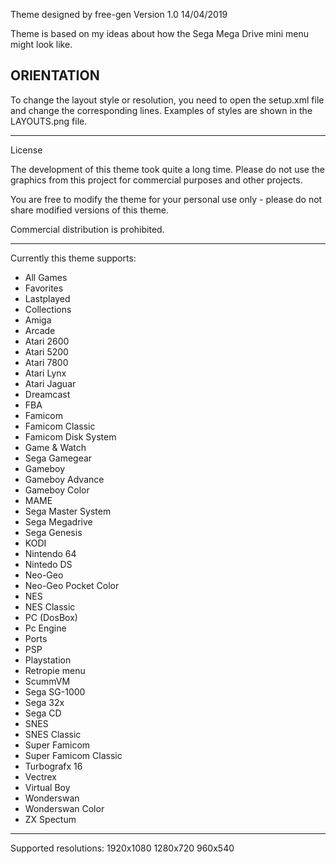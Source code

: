 Theme designed by free-gen
Version 1.0
14/04/2019

Theme is based on my ideas about how the Sega Mega Drive mini menu might look like.

ORIENTATION
-
To change the layout style or resolution, you need to open the setup.xml file and change the corresponding lines.
Examples of styles are shown in the LAYOUTS.png file.

------------------------------------------------------------------------------
License


The development of this theme took quite a long time. Please do not use the graphics from this project for commercial purposes and other projects.

You are free to modify the theme for your personal use only - please do not share modified versions of this theme.

Commercial distribution is prohibited.

------------------------------------------------------------------------------
Currently this theme supports:

* All Games
* Favorites
* Lastplayed
* Collections
* Amiga
* Arcade
* Atari 2600
* Atari 5200
* Atari 7800
* Atari Lynx
* Atari Jaguar
* Dreamcast
* FBA
* Famicom
* Famicom Classic
* Famicom Disk System
* Game & Watch
* Sega Gamegear
* Gameboy
* Gameboy Advance
* Gameboy Color
* MAME
* Sega Master System
* Sega Megadrive
* Sega Genesis
* KODI
* Nintendo 64
* Nintedo DS
* Neo-Geo
* Neo-Geo Pocket Color
* NES
* NES Classic
* PC (DosBox)
* Pc Engine
* Ports
* PSP
* Playstation
* Retropie menu
* ScummVM
* Sega SG-1000
* Sega 32x
* Sega CD
* SNES
* SNES Classic
* Super Famicom
* Super Famicom Classic
* Turbografx 16
* Vectrex
* Virtual Boy
* Wonderswan
* Wonderswan Color
* ZX Spectum

------------------------------------------------------------------------------
Supported resolutions:
1920x1080 
1280x720 
960x540
